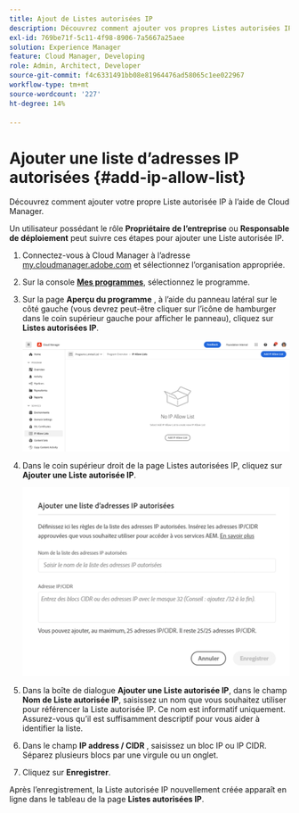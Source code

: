 ```yaml
---
title: Ajout de Listes autorisées IP
description: Découvrez comment ajouter vos propres Listes autorisées IP à l’aide de Cloud Manager.
exl-id: 769be71f-5c11-4f98-8906-7a5667a25aee
solution: Experience Manager
feature: Cloud Manager, Developing
role: Admin, Architect, Developer
source-git-commit: f4c6331491bb08e81964476ad58065c1ee022967
workflow-type: tm+mt
source-wordcount: '227'
ht-degree: 14%

---
```



# Ajouter une liste d’adresses IP autorisées {#add-ip-allow-list}

Découvrez comment ajouter votre propre Liste autorisée IP à l’aide de Cloud Manager.

Un utilisateur possédant le rôle **Propriétaire de l’entreprise** ou **Responsable de déploiement** peut suivre ces étapes pour ajouter une Liste autorisée IP.

1. Connectez-vous à Cloud Manager à l’adresse [my.cloudmanager.adobe.com](https://my.cloudmanager.adobe.com/) et sélectionnez l’organisation appropriée.

1. Sur la console **[Mes programmes](/help/implementing/cloud-manager/navigation.md#my-programs)**, sélectionnez le programme.

1. Sur la page **Aperçu du programme** , à l’aide du panneau latéral sur le côté gauche (vous devrez peut-être cliquer sur l’icône de hamburger dans le coin supérieur gauche pour afficher le panneau), cliquez sur **Listes autorisées IP**.

   ![Option de Listes autorisées IP dans le panneau latéral](/help/implementing/cloud-manager/assets/ip-allow-list/ip-allow-list-create.png)

1. Dans le coin supérieur droit de la page Listes autorisées IP, cliquez sur **Ajouter une Liste autorisée IP**.

   ![Boîte de dialogue Ajouter une liste d’adresses IP autorisées](/help/implementing/cloud-manager/assets/ip-allow-list/ip-allow-list-create02.png)

1. Dans la boîte de dialogue **Ajouter une Liste autorisée IP**, dans le champ **Nom de Liste autorisée IP**, saisissez un nom que vous souhaitez utiliser pour référencer la Liste autorisée IP. Ce nom est informatif uniquement. Assurez-vous qu’il est suffisamment descriptif pour vous aider à identifier la liste.

1. Dans le champ **IP address / CIDR** , saisissez un bloc IP ou IP CIDR. Séparez plusieurs blocs par une virgule ou un onglet.

1. Cliquez sur **Enregistrer**.

Après l’enregistrement, la Liste autorisée IP nouvellement créée apparaît en ligne dans le tableau de la page **Listes autorisées IP**.
